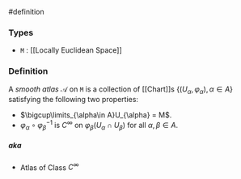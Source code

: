 #definition
### Types
- `M` : [[Locally Euclidean Space]]
### Definition
A *smooth atlas* $\mathscr{A}$ on `M` is a collection of [[Chart]]s $\left\lbrace\left(U_{\alpha}, \varphi_{\alpha}\right), \alpha \in A\right\rbrace$ satisfying the following two properties:
- $\bigcup\limits_{\alpha\in A}U_{\alpha} = M$.
- $\varphi_{\alpha} \circ \varphi_{\beta}^{-1}$ is $C^\infty$ on $\varphi_{\beta}\left(U_{\alpha} \cap U_{\beta}\right)$ for all $\alpha, \beta\in A$.
##### aka
- Atlas of Class $C^\infty$